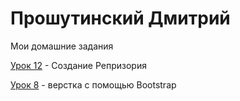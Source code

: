 


# Прошутинский Дмитрий
Мои домашние задания

[Урок 12](https://dman47.github.io/Lesson_12/ "Моё готовое дз") - Создание Репризория

[Урок 8](https://dman47.github.io/Lesson_8/) - верстка с помощью Bootstrap


